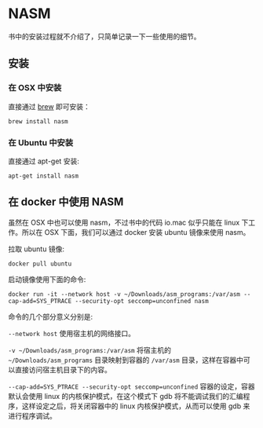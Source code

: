# NASM

书中的安装过程就不介绍了，只简单记录一下一些使用的细节。

## 安装

### 在 OSX 中安装

直接通过 [brew](https://brew.sh/) 即可安装：

```
brew install nasm
```

### 在 Ubuntu 中安装

直接通过 apt-get 安装:

```
apt-get install nasm
```

## 在 docker 中使用 NASM

虽然在 OSX 中也可以使用 nasm，不过书中的代码 io.mac 似乎只能在 linux 下工作。所以在 OSX 下面，我们可以通过 docker 安装 ubuntu 镜像来使用 nasm。

拉取 ubuntu 镜像:

```
docker pull ubuntu
```

启动镜像使用下面的命令:

```
docker run -it --network host -v ~/Downloads/asm_programs:/var/asm --cap-add=SYS_PTRACE --security-opt seccomp=unconfined nasm
```

命令的几个部分意义分别是:

`--network host` 使用宿主机的网络接口。

`-v ~/Downloads/asm_programs:/var/asm` 将宿主机的 `~/Downloads/asm_programs` 目录映射到容器的 `/var/asm` 目录，这样在容器中可以直接访问宿主机目录下的内容。

`--cap-add=SYS_PTRACE --security-opt seccomp=unconfined` 容器的设定，容器默认会使用 linux 的内核保护模式，在这个模式下 gdb 将不能调试我们的汇编程序，这样设定之后，将关闭容器中的 linux 内核保护模式，从而可以使用 gdb 来进行程序调试。